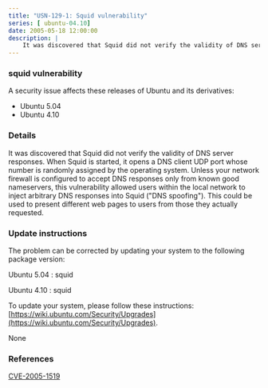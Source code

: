 ```yaml
---
title: "USN-129-1: Squid vulnerability"
series: [ ubuntu-04.10]
date: 2005-05-18 12:00:00
description: |
    It was discovered that Squid did not verify the validity of DNS server responses. When Squid is started, it opens a DNS client UDP port whose number is randomly assigned by the operating system. Unless your network firewall is configured to accept DNS responses only from known good nameservers, this vulnerability allowed users within the local network to inject arbitrary DNS responses into Squid (&quot;DNS spoofing&quot;). This could be used to present different web pages to users from those they actually requested.
--- 
```

 
### squid vulnerability

A security issue affects these releases of Ubuntu and its derivatives:

* Ubuntu 5.04
* Ubuntu 4.10

### Details

It was discovered that Squid did not verify the validity of DNS server responses. When Squid is started, it opens a DNS client UDP port whose number is randomly assigned by the operating system. Unless your network firewall is configured to accept DNS responses only from known good nameservers, this vulnerability allowed users within the local network to inject arbitrary DNS responses into Squid (&quot;DNS spoofing&quot;). This could be used to present different web pages to users from those they actually requested.

### Update instructions

The problem can be corrected by updating your system to the following package version:

Ubuntu 5.04
 : squid 

Ubuntu 4.10
 : squid 

To update your system, please follow these instructions: [https://wiki.ubuntu.com/Security/Upgrades](https://wiki.ubuntu.com/Security/Upgrades).

None

### References

 [CVE-2005-1519](http://people.ubuntu.com/~ubuntu-security/cve/CVE-2005-1519)
 
